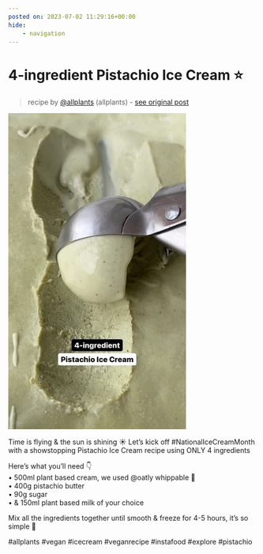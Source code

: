 ```yaml
---
posted on: 2023-07-02 11:29:16+00:00
hide:
    - navigation
---
```


# 4-ingredient Pistachio Ice Cream ⭐️ 

> recipe by [@allplants](https://www.instagram.com/allplants/) 
(allplants) - [see original post](https://instagram.com/p/CuMX0d5R5-j)

![](../img/allplants_02-07-2023_1107.png)

  
Time is flying & the sun is shining ☀️ Let’s kick off \#NationalIceCreamMonth with a showstopping Pistachio Ice Cream recipe using ONLY 4 ingredients  
  
Here’s what you’ll need 👇  
• 500ml plant based cream, we used @oatly whippable 🫶  
• 400g pistachio butter  
• 90g sugar  
• & 150ml plant based milk of your choice   
  
Mix all the ingredients together until smooth & freeze for 4-5 hours, it’s so simple 🙌  
  
\#allplants \#vegan \#icecream \#veganrecipe \#instafood \#explore \#pistachio   